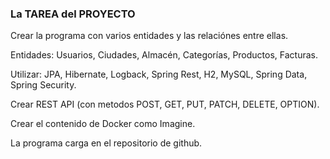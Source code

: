 
### La TAREA del PROYECTO

Crear la programa con varios entidades y las relaciónes entre ellas.

Entidades: Usuarios, Ciudades, Almacén, Categorías, Productos, Facturas.

Utilizar: JPA, Hibernate, Logback, Spring Rest, H2, MySQL, Spring Data, Spring Security.

Crear REST API (con metodos POST, GET, PUT, PATCH, DELETE, OPTION).

Crear el contenido de Docker como Imagine.

La programa carga en el repositorio de github.


